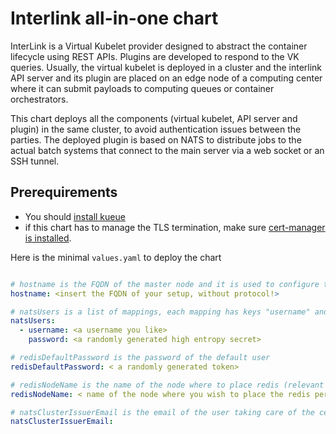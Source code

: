 # Interlink all-in-one chart

InterLink is a Virtual Kubelet provider designed to abstract the container lifecycle 
using REST APIs. Plugins are developed to respond to the VK queries.
Usually, the virtual kubelet is deployed in a cluster and the interlink API server and its plugin are
placed on an edge node of a computing center where it can submit payloads to computing queues or 
container orchestrators. 

This chart deploys all the components (virtual kubelet, API server and plugin) in the same cluster,
to avoid authentication issues between the parties. The deployed plugin is based on NATS to 
distribute jobs to the actual batch systems that connect to the main server via a web socket 
or an SSH tunnel.

## Prerequirements
 * You should [install kueue](https://kueue.sigs.k8s.io/docs/installation/#install-a-released-version)
 * if this chart has to manage the TLS termination, make sure [cert-manager is installed](https://cert-manager.io/docs/installation/kubectl/).

Here is the minimal `values.yaml` to deploy the chart

```yaml

# hostname is the FQDN of the master node and it is used to configure the Ingress
hostname: <insert the FQDN of your setup, without protocol!>

# natsUsers is a list of mappings, each mapping has keys "username" and "password". Requires nats-server --signal reload to take effect.
natsUsers: 
  - username: <a username you like>
    password: <a randomly generated high entropy secret>

# redisDefaultPassword is the password of the default user
redisDefaultPassword: < a randomly generated token>

# redisNodeName is the name of the node where to place redis (relevant to persistence)
redisNodeName: < name of the node where you wish to place the redis persistence >

# natsClusterIssuerEmail is the email of the user taking care of the certification
natsClusterIssuerEmail: 
```

